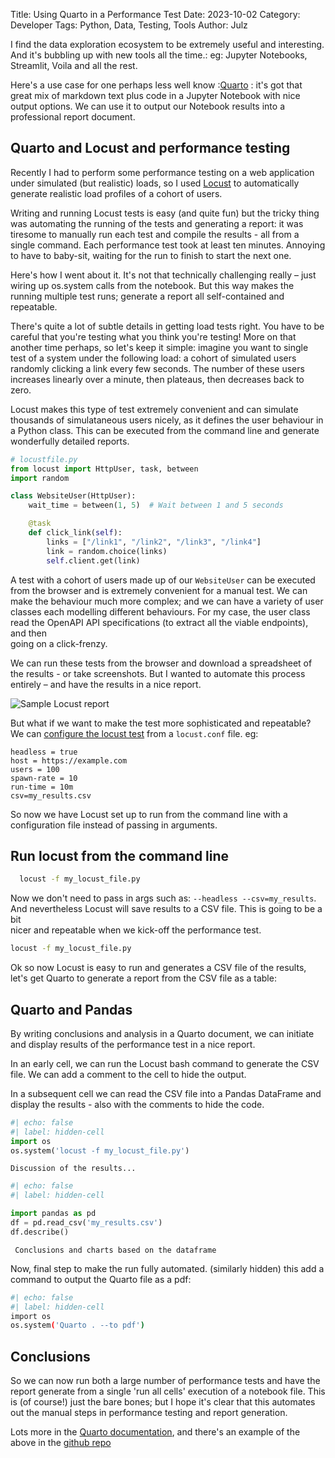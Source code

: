 Title: Using Quarto in a Performance Test
Date: 2023-10-02
Category: Developer
Tags: Python, Data, Testing, Tools
Author: Julz

I find the data exploration ecosystem to be extremely useful and interesting. And it's bubbling up with new tools all the time.: eg: Jupyter Notebooks, Streamlit, Voila and all the rest. 

Here's a use case for one perhaps less well know :[Quarto](https://quarto.org) : it's got that great mix of  markdown text plus code in a Jupyter Notebook with nice output options. We can use it 
to output our Notebook results into a professional report document.

## Quarto and Locust and performance testing

Recently I had to perform some performance testing on a web application under simulated (but realistic) loads,  so I used [Locust](https://locust.io) to automatically generate realistic load 
profiles 
of a cohort of 
users.

Writing and running Locust tests is easy (and quite fun) but the tricky thing was automating the running of the tests and generating a report: it was tiresome to manually run each 
test and compile the results - all from a single command. 
Each performance test took at least ten minutes. Annoying to have to baby-sit, waiting for the run to finish to start the next one.

Here's how I went about it. It's not that technically challenging really – just wiring up os.system calls from the notebook. But this way makes the running multiple test runs; generate a report all
self-contained and repeatable.

There's quite a lot of subtle details in getting load tests right. You have to be careful that you're testing what you think you're testing! More on that another time perhaps, so let's keep it 
simple: 
imagine you 
want to single test of a system under the following load:  a cohort of simulated users randomly clicking a link every 
few seconds. The number of these users increases linearly over a minute, then plateaus, then decreases back to zero.

Locust makes this type of test extremely convenient and can simulate thousands of simulataneous users nicely, as it defines the user behaviour in a Python class. This can be executed from the 
command line and 
generate 
wonderfully 
detailed 
reports.

```python
# locustfile.py
from locust import HttpUser, task, between
import random

class WebsiteUser(HttpUser):
    wait_time = between(1, 5)  # Wait between 1 and 5 seconds

    @task
    def click_link(self):
        links = ["/link1", "/link2", "/link3", "/link4"]
        link = random.choice(links)
        self.client.get(link)
```

A test with a cohort of users made up of our `WebsiteUser` can be executed from the browser and is extremely convenient for a manual test. We can make the behaviour much more complex; and we can 
have a variety of user classes each modelling different behaviours. For my case, the user class read the OpenAPI API specifications (to extract all the viable endpoints), and then  
going on a click-frenzy.

We can run these tests from the browser and download a spreadsheet of the results - or take screenshots. But I wanted to automate this process entirely – and have the results in a nice report.


![Sample Locust report]({static}/images/locust_report_sample.png)

But what if we want to make the test more sophisticated and repeatable? We can [configure the locust test](https://docs.locust.io/en/stable/configuration.html#id4) from a `locust.conf` file. eg: 

```
headless = true
host = https://example.com
users = 100
spawn-rate = 10
run-time = 10m
csv=my_results.csv
```
So now we have Locust set up to run from the command line with a configuration file instead of passing in arguments.  

## Run locust from the command line
```bash
  locust -f my_locust_file.py 
```

Now we don't need to pass in args such as: `--headless --csv=my_results`. And nevertheless Locust will save results to a CSV file. This is going to be a bit  
nicer and repeatable 
when we 
kick-off the performance test. 

```bash
locust -f my_locust_file.py 
```

Ok so now Locust is easy to run and generates a CSV file of the results, let's get Quarto to generate a report from the CSV file as a table:

## Quarto and Pandas

By writing conclusions and analysis in a Quarto document, we can initiate and display results of the performance test in a nice report.

In an early cell, we can run the Locust bash command to generate the CSV file. We can add a comment to the cell to hide the output. 

In a subsequent cell we can read the CSV file into a Pandas DataFrame and display the results - also with the comments to hide the code.

```python
#| echo: false
#| label: hidden-cell
import os
os.system('locust -f my_locust_file.py')
```
```
Discussion of the results...
```

```python
#| echo: false
#| label: hidden-cell

import pandas as pd
df = pd.read_csv('my_results.csv')
df.describe()
```
``` Conclusions and charts based on the dataframe```

Now, final step to make the run fully automated. (similarly hidden) this add a command to output the Quarto file as a pdf:

```bash
#| echo: false
#| label: hidden-cell
import os
os.system('Quarto . --to pdf')
```

## Conclusions

So we can now run both a large number of performance tests and have the report generate from a single 'run all cells' execution of a notebook file.  This is (of course!) just the bare bones; but 
I hope it's clear that this 
automates out 
the manual 
steps in 
performance testing 
and report generation. 

Lots more in the  [Quarto documentation](https://quarto.org), and there's an example of the above in the [github repo](https://github.com/julzhk/julzhk.github.io/tree/main/code_samples/quarto_and_locust_performance_tests) 